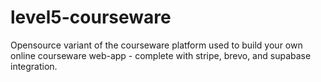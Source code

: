 # level5-courseware
Opensource variant of the courseware platform used to build your own online courseware web-app - complete with stripe, brevo, and supabase integration. 
